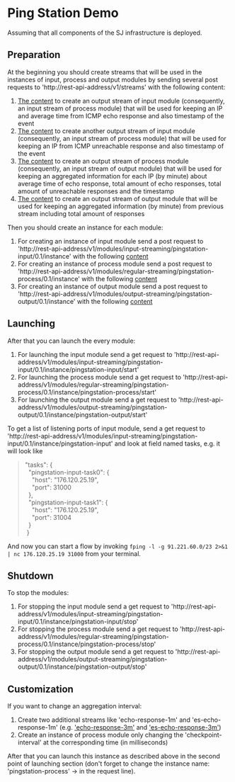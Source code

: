 # Ping Station Demo

Assuming that all components of the SJ infrastructure is deployed.

## Preparation

At the beginning you should create streams that will be used in the instances of input, process and output modules by sending several post requests to 'http://rest-api-address/v1/streams' with the following content:

1. [The content](https://github.com/bwsw/sj-platform/contrib/examples/pingstation/api-json/streams/echo-response.json)
to create an output stream of input module (consequently, an input stream of process module) that will be used for keeping an IP and average time from ICMP echo response and also timestamp of the event
2. [The content](https://github.com/bwsw/sj-platform/contrib/examples/pingstation/api-json/streams/unreachable-response.json)
to create another output stream of input module (consequently, an input stream of process module) that will be used for keeping an IP from ICMP unreachable response and also timestamp of the event
3. [The content](https://github.com/bwsw/sj-platform/contrib/examples/pingstation/api-json/streams/echo-response-1m.json)
to create an output stream of process module (consequently, an input stream of output module) that will be used for keeping an aggregated information for each IP (by minute)
about average time of echo response, total amount of echo responses, total amount of unreachable responses and the timestamp
4. [The content](https://github.com/bwsw/sj-platform/contrib/examples/pingstation/api-json/streams/es-echo-response-1m.json)
to create an output stream of output module that will be used for keeping an aggregated information (by minute) from previous stream including total amount of responses

Then you should create an instance for each module:

1. For creating an instance of input module send a post request to 'http://rest-api-address/v1/modules/input-streaming/pingstation-input/0.1/instance' with the following
[content](https://github.com/bwsw/sj-platform/contrib/examples/pingstation/api-json/instances/pingstation-input.json)
2. For creating an instance of process module send a post request to 'http://rest-api-address/v1/modules/regular-streaming/pingstation-process/0.1/instance' with the following
[content](https://github.com/bwsw/sj-platform/contrib/examples/pingstation/api-json/instances/pingstation-process.json)
3. For creating an instance of output module send a post request to 'http://rest-api-address/v1/modules/output-streaming/pingstation-output/0.1/instance' with the following
[content](https://github.com/bwsw/sj-platform/contrib/examples/pingstation/api-json/instances/pingstation-output.json)

## Launching

After that you can launch the every module:

1. For launching the input module send a get request to 'http://rest-api-address/v1/modules/input-streaming/pingstation-input/0.1/instance/pingstation-input/start'
2. For launching the process module send a get request to 'http://rest-api-address/v1/modules/regular-streaming/pingstation-process/0.1/instance/pingstation-process/start'
3. For launching the output module send a get request to 'http://rest-api-address/v1/modules/output-streaming/pingstation-output/0.1/instance/pingstation-output/start'

To get a list of listening ports of input module, send a get request to 'http://rest-api-address/v1/modules/input-streaming/pingstation-input/0.1/instance/pingstation-input'
and look at field named tasks, e.g. it will look like
> "tasks": {   
> &nbsp;&nbsp;"pingstation-input-task0": {   
> &nbsp;&nbsp;&nbsp;&nbsp;"host": "176.120.25.19",  
> &nbsp;&nbsp;&nbsp;&nbsp;"port": 31000   
> &nbsp;&nbsp;},   
> &nbsp;&nbsp;"pingstation-input-task1": {   
> &nbsp;&nbsp;&nbsp;&nbsp;"host": "176.120.25.19",   
> &nbsp;&nbsp;&nbsp;&nbsp;"port": 31004   
> &nbsp;&nbsp;}   
> &nbsp;}   

And now you can start a flow by invoking `fping -l -g 91.221.60.0/23 2>&1 | nc 176.120.25.19 31000` from your terminal.

## Shutdown

To stop the modules:

1. For stopping the input module send a get request to 'http://rest-api-address/v1/modules/input-streaming/pingstation-input/0.1/instance/pingstation-input/stop'
2. For stopping the process module send a get request to 'http://rest-api-address/v1/modules/regular-streaming/pingstation-process/0.1/instance/pingstation-process/stop'
3. For stopping the output module send a get request to 'http://rest-api-address/v1/modules/output-streaming/pingstation-output/0.1/instance/pingstation-output/stop'

## Customization

If you want to change an aggregation interval:

1. Create two additional streams like 'echo-response-1m' and 'es-echo-response-1m'
(e.g. ['echo-response-3m'](https://github.com/bwsw/sj-platform/contrib/examples/pingstation/api-json/streams/echo-response-3m.json) and
['es-echo-response-3m'](https://github.com/bwsw/sj-platform/contrib/examples/pingstation/api-json/streams/es-echo-response-3m.json))
2. Create an instance of process module only changing the 'checkpoint-interval' at the corresponding time (in milliseconds)

After that you can launch this instance as described above in the second point of launching section
(don't forget to change the instance name: 'pingstation-process' -> <new instance name> in the request line).
